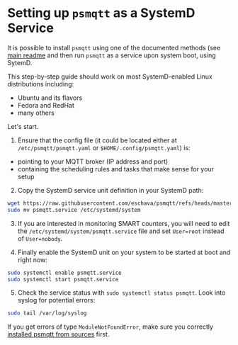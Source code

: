 # Setting up `psmqtt` as a SystemD Service

It is possible to install `psmqtt` using one of the documented methods (see [main readme](../README.rst) and then run `psmqtt` as a service upon system boot, using SytemD.

This step-by-step guide should work on most SystemD-enabled Linux distributions including:
* Ubuntu and its flavors
* Fedora and RedHat
* many others

Let's start.

1. Ensure that the config file (it could be located either at `/etc/psmqtt/psmqtt.yaml` or `$HOME/.config/psmqtt.yaml`) is:

* pointing to your MQTT broker (IP address and port)
* containing the scheduling rules and tasks that make sense for your setup


2. Copy the SystemD service unit definition in your SystemD path:
   
```sh
wget https://raw.githubusercontent.com/eschava/psmqtt/refs/heads/master/psmqtt.service
sudo mv psmqtt.service /etc/systemd/system
```

3. If you are interested in monitoring SMART counters, you will need to edit the `/etc/systemd/system/psmqtt.service` file
and set `User=root` instead of `User=nobody`.

4. Finally enable the SystemD unit on your system to be started at boot and right now:

```sh
sudo systemctl enable psmqtt.service
sudo systemctl start psmqtt.service
```

5. Check the service status with `sudo systemctl status psmqtt`.
Look into syslog for potential errors:

```sh
sudo tail /var/log/syslog
```

If you get errors of type `ModuleNotFoundError`,
make sure you correctly [installed psmqtt from sources](install-source.md) first.
